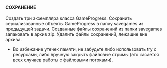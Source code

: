 #### СОХРАНЕНИЕ

Создать три экземпляра класса GameProgress.
Сохранить сериализованные объекты GameProgress в папку savegames из предыдущей задачи.
Созданные файлы сохранений из папки savegames запаковать в архив zip.
Удалить файлы сохранений, лежащие вне архива.

- Во избежание утечек памяти, не забудьте либо использовать try с ресурсами, 
либо  вручную закрыть файловые стримы (это касается всех случаев работы с 
файловыми  потоками).